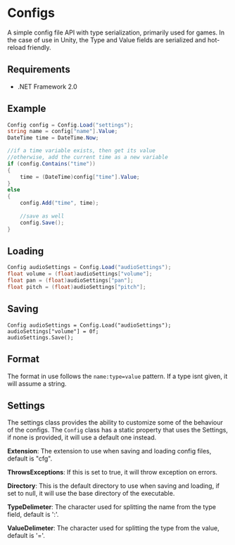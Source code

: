 # Configs
A simple config file API with type serialization, primarily used for games. In the case of use in Unity, the Type and Value fields are serialized and hot-reload friendly.

## Requirements
- .NET Framework 2.0

## Example
```cs
Config config = Config.Load("settings");
string name = config["name"].Value;
DateTime time = DateTime.Now;

//if a time variable exists, then get its value
//otherwise, add the current time as a new variable
if (config.Contains("time"))
{
    time = (DateTime)config["time"].Value;
}
else
{
    config.Add("time", time);
    
    //save as well
    config.Save();
}
```

## Loading
```cs
Config audioSettings = Config.Load("audioSettings");
float volume = (float)audioSettings["volume"];
float pan = (float)audioSettings["pan"];
float pitch = (float)audioSettings["pitch"];
```

## Saving
```
Config audioSettings = Config.Load("audioSettings");
audioSettings["volume"] = 0f;
audioSettings.Save();
```

## Format
The format in use follows the `name:type=value` pattern. If a type isnt given, it will assume a string.

## Settings
The settings class provides the ability to customize some of the behaviour of the configs. The `Config` class has a static property that uses the Settings, if none is provided, it will use a default one instead.

**Extension**: The extension to use when saving and loading config files, default is "cfg".

**ThrowsExceptions**: If this is set to true, it will throw exception on errors.

**Directory**: This is the default directory to use when saving and loading, if set to null, it will use the base directory of the executable.

**TypeDelimeter**: The character used for splitting the name from the type field, default is ':'.

**ValueDelimeter**: The character used for splitting the type from the value, default is '='.
